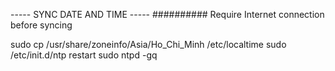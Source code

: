 

----- SYNC DATE AND TIME -----
########## Require Internet connection before syncing

sudo cp /usr/share/zoneinfo/Asia/Ho_Chi_Minh /etc/localtime
sudo /etc/init.d/ntp restart
sudo ntpd -gq

